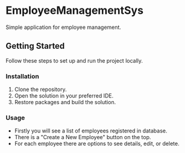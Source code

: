 # EmployeeManagementSys

Simple application for employee management.

## Getting Started

Follow these steps to set up and run the project locally.

### Installation

1. Clone the repository.
2. Open the solution in your preferred IDE.
3. Restore packages and build the solution.

### Usage

- Firstly you will see a list of employees registered in database.
- There is a "Create a New Employee" button on the top.
- For each employee there are options to see details, edit, or delete.

